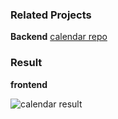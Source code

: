 ### Related Projects

**Backend** [calendar repo](https://github.com/ItsaMeTuni/calendar-server)

### Result

**frontend** 

![calendar result](https://github.com/libialany/validationDates/blob/finalv0/base.gif)
